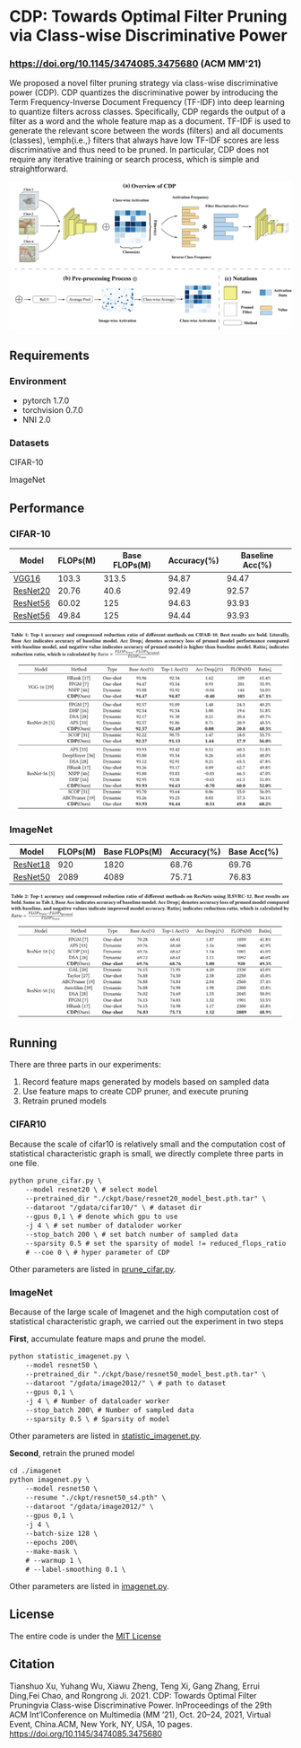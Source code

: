 # CDP: Towards Optimal Filter Pruning via Class-wise Discriminative Power 
### https://doi.org/10.1145/3474085.3475680 (ACM MM'21)

We proposed a novel filter pruning strategy via class-wise discriminative power (CDP). CDP quantizes the discriminative power by introducing the Term Frequency-Inverse Document Frequency (TF-IDF) into deep learning to quantize filters across classes. Specifically, CDP regards the output of a filter as a word and the whole feature map as a document. TF-IDF is used to generate the relevant score between the words (filters) and all documents (classes), \emph{i.e.,} filters that always have low TF-IDF scores are less discriminative and thus need to be pruned. In particular, CDP does not require any iterative training or search process, which is simple and straightforward.

![](./readme/cdp_final.png)

## Requirements

### Environment

- pytorch 1.7.0
- torchvision 0.7.0
- NNI 2.0

### Datasets

CIFAR-10

ImageNet

## Performance

### CIFAR-10
| Model      | FLOPs(M) | Base FLOPs(M) | Accuracy(%) | Baseline Acc(%) |
| ----------- | ----------- | ----------- | ----------- | ----------- |
| [VGG16](https://drive.google.com/file/d/13GXcYyb3pcI6zdZX_7FHe9SraAFt_uDE/view?usp=sharing)    | 103.3    |   313.5  | 94.87 | 94.47 |
| [ResNet20](https://drive.google.com/file/d/1ArMYGnGzgUVN_NdvSAWQGG6G_mwU1cI3/view?usp=sharing)    | 20.76 | 40.6 | 92.49 | 92.57 |
| [ResNet56](https://drive.google.com/file/d/1Kw95v4odKgNO91YYcHv1517NfdoqtphD/view?usp=sharing)   | 60.02  | 125 | 94.63 | 93.93 |
| [ResNet56](https://drive.google.com/file/d/1V1Cg7IMLnZibvPYN8FfZ5pofjzVhYN-H/view?usp=sharing)   | 49.84  |  125 | 94.44 | 93.93 |

![](./readme/cifar10.png)

### ImageNet
| Model      | FLOPs(M) | Base FLOPs(M) | Accuracy(%) | Base Acc(%) |
| ----------- | ----------- | ----------- | ----------- | ----------- |
| [ResNet18](https://drive.google.com/file/d/19x-zjQHl1nBDfp6Kgq-vNPXEhFKtP_ha/view?usp=sharing)   | 920  | 1820 | 68.76 | 69.76 |
| [ResNet50](https://drive.google.com/file/d/1nT74i3hG89GkqytYRF8lllBRYIIZ2KzT/view?usp=sharing)   | 2089  |  4089 | 75.71 | 76.83 |

![](./readme/imagenet.png)


## Running

There are three parts in our experiments:

1. Record feature maps generated by models based on sampled data
2. Use feature maps to create CDP pruner,  and execute pruning
3. Retrain pruned models

### CIFAR10

Because the scale of cifar10 is relatively small and the computation cost of statistical characteristic graph is small, we directly complete three parts in one file.

```shell
python prune_cifar.py \
    --model resnet20 \ # select model
    --pretrained_dir "./ckpt/base/resnet20_model_best.pth.tar" \
    --dataroot "/gdata/cifar10/" \ # dataset dir
    --gpus 0,1 \ # denote which gpu to use
    -j 4 \ # set number of dataloder worker
    --stop_batch 200 \ # set batch number of sampled data
    --sparsity 0.5 # set the sparsity of model != reduced_flops_ratio
    # --coe 0 \ # hyper parameter of CDP
```

Other parameters are listed in [prune_cifar.py](./prune_cifar.py).

### ImageNet

Because of the large scale of Imagenet and the high computation cost of statistical characteristic graph, we carried out the experiment in two steps

**First**, accumulate feature maps and prune the model.

```shell
python statistic_imagenet.py \
    --model resnet50 \
    --pretrained_dir "./ckpt/base/resnet50_model_best.pth.tar" \
    --dataroot "/gdata/image2012/" \ # path to dataset
    --gpus 0,1 \
    -j 4 \ # Number of dataloader worker
    --stop_batch 200\ # Number of sampled data
    --sparsity 0.5 \ # Sparsity of model
```

Other parameters are listed in [statistic_imagenet.py](./statistic_imagenet.py).

**Second**, retrain the pruned model

```shell
cd ./imagenet
python imagenet.py \
    --model resnet50 \
    --resume "./ckpt/resnet50_s4.pth" \
    --dataroot "/gdata/image2012/" \
    --gpus 0,1 \
    -j 4 \
    --batch-size 128 \
    --epochs 200\
    --make-mask \
    # --warmup 1 \
    # --label-smoothing 0.1 \
```

Other parameters are listed in [imagenet.py](./imagenet/imagenet.py).

## License
The entire code is under the [MIT License](./LICENSE)

## Citation
Tianshuo Xu, Yuhang Wu, Xiawu Zheng, Teng Xi, Gang Zhang, Errui Ding,Fei Chao, and Rongrong Ji. 2021. CDP: Towards Optimal Filter Pruningvia Class-wise Discriminative Power. InProceedings of the 29th ACM Int’lConference on Multimedia (MM ’21), Oct. 20–24, 2021, Virtual Event, China.ACM, New York, NY, USA, 10 pages. https://doi.org/10.1145/3474085.3475680
